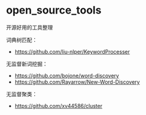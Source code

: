 # open_source_tools
开源好用的工具整理

词典树匹配：
 - https://github.com/liu-nlper/KeywordProcesser


无监督新词挖掘：
 - https://github.com/bojone/word-discovery
 - https://github.com/Rayarrow/New-Word-Discovery

   
无监督聚类：
 - https://github.com/xv44586/cluster


